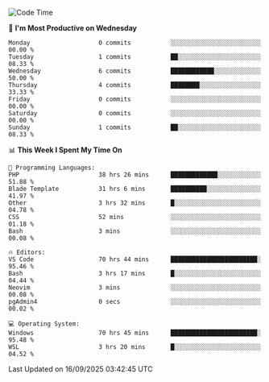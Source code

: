 <!--START_SECTION:waka-->
![Code Time](http://img.shields.io/badge/Code%20Time-5%2C857%20hrs%2045%20mins-blue)

📅 **I'm Most Productive on Wednesday** 

```text
Monday                   0 commits           ░░░░░░░░░░░░░░░░░░░░░░░░░   00.00 % 
Tuesday                  1 commits           ██░░░░░░░░░░░░░░░░░░░░░░░   08.33 % 
Wednesday                6 commits           ████████████░░░░░░░░░░░░░   50.00 % 
Thursday                 4 commits           ████████░░░░░░░░░░░░░░░░░   33.33 % 
Friday                   0 commits           ░░░░░░░░░░░░░░░░░░░░░░░░░   00.00 % 
Saturday                 0 commits           ░░░░░░░░░░░░░░░░░░░░░░░░░   00.00 % 
Sunday                   1 commits           ██░░░░░░░░░░░░░░░░░░░░░░░   08.33 % 
```


📊 **This Week I Spent My Time On** 

```text
💬 Programming Languages: 
PHP                      38 hrs 26 mins      █████████████░░░░░░░░░░░░   51.88 % 
Blade Template           31 hrs 6 mins       ██████████░░░░░░░░░░░░░░░   41.97 % 
Other                    3 hrs 32 mins       █░░░░░░░░░░░░░░░░░░░░░░░░   04.78 % 
CSS                      52 mins             ░░░░░░░░░░░░░░░░░░░░░░░░░   01.18 % 
Bash                     3 mins              ░░░░░░░░░░░░░░░░░░░░░░░░░   00.08 % 

🔥 Editors: 
VS Code                  70 hrs 44 mins      ████████████████████████░   95.46 % 
Bash                     3 hrs 17 mins       █░░░░░░░░░░░░░░░░░░░░░░░░   04.44 % 
Neovim                   3 mins              ░░░░░░░░░░░░░░░░░░░░░░░░░   00.08 % 
pgAdmin4                 0 secs              ░░░░░░░░░░░░░░░░░░░░░░░░░   00.02 % 

💻 Operating System: 
Windows                  70 hrs 45 mins      ████████████████████████░   95.48 % 
WSL                      3 hrs 20 mins       █░░░░░░░░░░░░░░░░░░░░░░░░   04.52 % 
```


 Last Updated on 16/09/2025 03:42:45 UTC
<!--END_SECTION:waka-->
